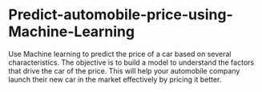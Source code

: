 # Predict-automobile-price-using-Machine-Learning
Use Machine learning to predict the price of a car based on several characteristics. The objective is to  build a model to understand the factors that drive the car of the price. This will help your automobile  company launch their new car in the market effectively by pricing it better.
